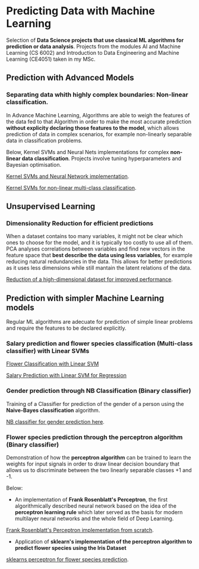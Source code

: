 # Predicting Data with Machine Learning
Selection of **Data Science projects that use classical ML algorithms for prediction or data analysis**. Projects from the modules AI and Machine Learning (CS 6002) and Introduction to Data Engineering and Machine Learning (CE4051) taken in my MSc.

## Prediction with Advanced Models

### Separating data whith highly complex boundaries: Non-linear classification.

In Advance Machine Learning, Algorithms are able to weigh the features of the data fed to that Algorithm in order to make the most accurate prediction **without explicity declaring those features to the model**, which allows prediction of data in complex scenarios, for example non-linearly separable data in classification problems.

Below, Kernel SVMs and Neural Nets implementations for complex **non-linear data classification**. Projects involve tuning hyperparameters and Bayesian optimisation.

[Kernel SVMs and Neural Network implementation](https://github.com/elsa-a/data-science-machine-learning-fundamentals/blob/main/Etivity3_CE6002.ipynb
).

[Kernel SVMs for non-linear multi-class classification](https://github.com/elsa-a/data-science-machine-learning-fundamentals/blob/main/Etivity4_Option2_Part2_3_21272808.ipynb).

## Unsupervised Learning 
### Dimensionality Reduction for efficient predictions
When a dataset contains too many variables, it might not be clear which ones to choose for the model, and it is typically too costly to use all of them. 
PCA analyses correlations between variables and find new vectors in the feature space that **best describe the data using less variables**, for example reducing natural redundancies in the data. This allows for better predictions as it uses less dimensions while still mantain the latent relations of the data.

[Reduction of a high-dimensional dataset for improved performance](https://github.com/elsa-a/data-science-machine-learning-fundamentals/blob/main/Etivity5_DimensionalityReduction_21272808.ipynb).


## Prediction with simpler Machine Learning models
Regular ML algorithms are adecuate for prediction of simple linear problems and require the features to be declared explicitly.

### Salary prediction and flower species classification (Multi-class classifier) with Linear SVMs

[Flower Classification with Linear SVM](https://github.com/elsa-a/data-science-machine-learning-fundamentals/blob/main/Etivity4_Option2_Part1_21272808.ipynb)

[Salary Prediction with Linear SVM for Regression](https://github.com/elsa-a/data-science-machine-learning-fundamentals/blob/main/Etivity5_FeatureSelection_21272808.ipynb)


### Gender prediction through NB Classification (Binary classifier)

Training of a Classifier for prediction of the gender of a person using the **Naive-Bayes classification** algorithm.

[NB classifier for gender prediction here](https://github.com/elsa-a/data-science-machine-learning-fundamentals/blob/main/Etivity2_NaiveBayes_21272808.ipynb).

### Flower species prediction through the perceptron algorithm (Binary classifier) 
Demonstration of how the **perceptron algorithm** can be trained to learn the weights for input signals in order to draw linear decision boundary that allows us to discriminate between the two linearly separable classes +1 and -1. 

Below:
* An implementation of **Frank Rosenblatt's Perceptron**, the first algorithmically described neural network based on the idea of the **perceptron learning rule** which later served as the basis for modern multilayer neural networks and the whole field of Deep Learning.

[Frank Rosenblatt's Perceptron implementation from scratch](https://github.com/elsa-a/data-science-machine-learning-fundamentals/blob/main/Etivity3_Perceptron_21272808.ipynb).

* Application of **sklearn's implementation of the perceptron algorithm to predict flower species using the Iris Dataset**

[sklearns perceptron for flower species prediction](https://github.com/elsa-a/data-science-machine-learning-fundamentals/blob/main/Etivity3_ScikitLearn_21272808.ipynb).

